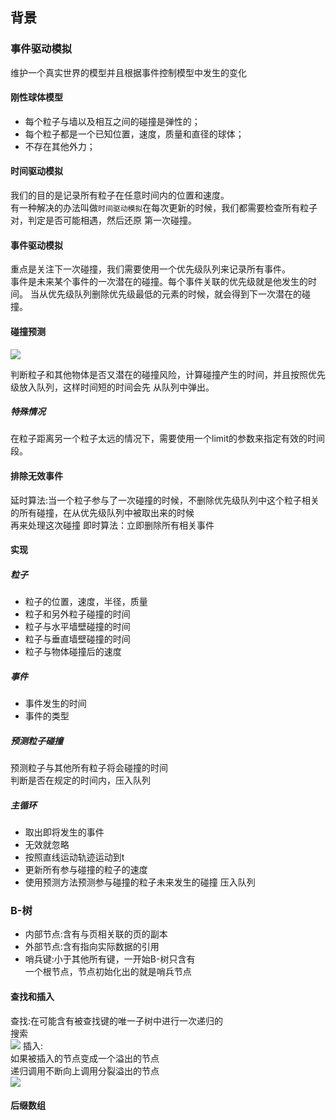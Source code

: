 ## 背景  

### 事件驱动模拟   

维护一个真实世界的模型并且根据事件控制模型中发生的变化   

#### 刚性球体模型   

* 每个粒子与墙以及相互之间的碰撞是弹性的；
* 每个粒子都是一个已知位置，速度，质量和直径的球体；
* 不存在其他外力；


#### 时间驱动模拟

我们的目的是记录所有粒子在任意时间内的位置和速度。   
有一种解决的办法叫做`时间驱动模拟`在每次更新的时候，我们都需要检查所有粒子对，判定是否可能相遇，然后还原
第一次碰撞。

#### 事件驱动模拟  

重点是关注下一次碰撞，我们需要使用一个优先级队列来记录所有事件。  
事件是未来某个事件的一次潜在的碰撞。每个事件关联的优先级就是他发生的时间。
当从优先级队列删除优先级最低的元素的时候，就会得到下一次潜在的碰撞。


#### 碰撞预测
![](https://algs4.cs.princeton.edu/61event/images/collision-elastic2.png)   

判断粒子和其他物体是否又潜在的碰撞风险，计算碰撞产生的时间，并且按照优先级放入队列，这样时间短的时间会先
从队列中弹出。
##### 特殊情况

在粒子距离另一个粒子太远的情况下，需要使用一个limit的参数来指定有效的时间段。    

#### 排除无效事件   
延时算法:当一个粒子参与了一次碰撞的时候，不删除优先级队列中这个粒子相关的所有碰撞，在从优先级队列中被取出来的时候  
再来处理这次碰撞 
即时算法：立即删除所有相关事件

#### 实现

##### 粒子
* 粒子的位置，速度，半径，质量 
* 粒子和另外粒子碰撞的时间 
* 粒子与水平墙壁碰撞的时间
* 粒子与垂直墙壁碰撞的时间 
* 粒子与物体碰撞后的速度   

##### 事件
* 事件发生的时间  
* 事件的类型

##### 预测粒子碰撞
预测粒子与其他所有粒子将会碰撞的时间   
判断是否在规定的时间内，压入队列   

##### 主循环
* 取出即将发生的事件
* 无效就忽略 
* 按照直线运动轨迹运动到t
* 更新所有参与碰撞的粒子的速度   
* 使用预测方法预测参与碰撞的粒子未来发生的碰撞
压入队列   


### B-树   

* 内部节点:含有与页相关联的页的副本   
* 外部节点:含有指向实际数据的引用   
* 哨兵键:小于其他所有键，一开始B-树只含有   
一个根节点，节点初始化出的就是哨兵节点   

#### 查找和插入    

查找:在可能含有被查找键的唯一子树中进行一次递归的  
搜索   
![](https://img-blog.csdn.net/20170910224108969?watermark/2/text/aHR0cDovL2Jsb2cuY3Nkbi5uZXQvdTAxMjEyNDQzOA==/font/5a6L5L2T/fontsize/400/fill/I0JBQkFCMA==/dissolve/70/gravity/SouthEast)
插入:    
如果被插入的节点变成一个溢出的节点   
递归调用不断向上调用分裂溢出的节点   
![](https://img-blog.csdn.net/20170910224922359?watermark/2/text/aHR0cDovL2Jsb2cuY3Nkbi5uZXQvdTAxMjEyNDQzOA==/font/5a6L5L2T/fontsize/400/fill/I0JBQkFCMA==/dissolve/70/gravity/SouthEast)

#### 后缀数组    
